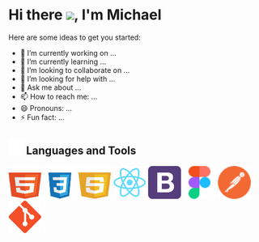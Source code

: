 <h1> Hi there <img src ="https://user-images.githubusercontent.com/79151294/164762206-b90b4e56-58ac-4d89-baf2-f9132ccabcdb.gif" width="30px" height:"30px">, I'm Michael</h1>



Here are some ideas to get you started:

- 🔭 I’m currently working on ...
- 🌱 I’m currently learning ...
- 👯 I’m looking to collaborate on ...
- 🤔 I’m looking for help with ...
- 💬 Ask me about ...
- 📫 How to reach me: ...
- 😄 Pronouns: ...
- ⚡ Fun fact: ...



<section>
	<div>
	  <h1> <img src="https://raw.githubusercontent.com/escapingyouth/escapingyouth/main/Icons/tools.svg" width="30px" height="30px"/> Languages and Tools </h1>
	</div>
	<div>
               <img src="https://raw.githubusercontent.com/escapingyouth/escapingyouth/main/Icons/html.svg" width="65px" height="65px"/>
	       <img src="https://raw.githubusercontent.com/escapingyouth/escapingyouth/main/Icons/css3.svg" width="65px" height="65px"/>
	       <img src="https://raw.githubusercontent.com/escapingyouth/escapingyouth/main/Icons/javascript.svg" width="65px" height="65px"/>
	       <img src="https://raw.githubusercontent.com/escapingyouth/escapingyouth/main/Icons/react.svg" width="65px" height="65px"/>
	       <img src="https://raw.githubusercontent.com/escapingyouth/escapingyouth/main/Icons/bootstrap.svg" width="65px" height="65px"/>
	       <img src="https://raw.githubusercontent.com/escapingyouth/escapingyouth/main/Icons/figma.svg" width="65px" height="65px"/>
	       <img src="https://raw.githubusercontent.com/escapingyouth/escapingyouth/main/Icons/postman.svg" width="65px" height="65px"/>
	       <img src="https://raw.githubusercontent.com/escapingyouth/escapingyouth/main/Icons/git.svg" width="65px" height="65px"/>
	</div>
</section>
